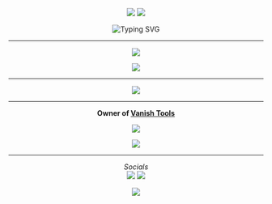 <p align="center">
  <a href="https://github.com/vanishgg?tab=followers"><img src="https://img.shields.io/github/followers/vanishgg?label=Follow&style=flat&color=8c52ff"></a>
  <a href="https://discord.gg/invite/Mv4YQAK8F2" target="_blank"><img src="https://img.shields.io/badge/Discord-%237289DA.svg?style=flat&logo=discord&logoColor=white&color=8c52ff"></a>

<p align="center">
  <img src="https://readme-typing-svg.demolab.com?font=Fira+Code&weight=600&pause=1000&color=7B00FF&center=true&vCenter=true&width=380&lines=Hey+I'm+Virtual;I'm+a+Python/js/ts+Developer;Frontend-backend+soon..;always+ learning" alt="Typing SVG">
</p>

---

<p align="center">
  <img src="https://github-readme-stats.vercel.app/api/?username=vanishgg&amp;title_color=5c64f4&amp;text_color=7b00ff&amp;show_icons=true&amp;bg_color=00000000&amp;hide_border=true&amp;icon_color=5c64f4&amp;hide_title=true&amp;count_private=true">
</p>

<p align="center">
  <img src="https://github-readme-stats.vercel.app/api/top-langs/?username=vanishgg&layout=compact&title_color=5c64f4&text_color=7b00ff&bg_color=00000000&hide_border=true&count_private=true" />
</p>

---

<p align="center">
  <img src="https://skillicons.dev/icons?i=python,js,ts,nodejs,react,html,css,tailwind,rust" />
</p>

---

<p align="center">
  <strong>Owner of <a href="https://Vanishnet.netlify.app/" target="_blank">Vanish Tools</a></strong>
</p>

<p align="center">
  <a href="https://github.com/vanishgg?tab=repositories"><img src="https://img.shields.io/badge/-Explore%20my%20Repos-24292e?style=for-the-badge&logo=Github"></a>
</p>

<p align="center">
  <a href="https://discord.com/users/1246814091499278357" target="_blank">
    <img src="https://lanyard.cnrad.dev/api/1246814091499278357?bg=7b00ff&borderRadius=30px&idleMessage=Probably%20coding%20a%20tool">
  </a>
</p>

---

<p align="center">
  <i>Socials</i>
  <br>
  <a href="https://discord.gg/Mv4YQAK8F2"><img src="https://img.shields.io/badge/Discord-%237289DA.svg?style=flat&logo=discord&logoColor=white"></a>
  <a href="https://youtube.com/@kqfo"><img src="https://img.shields.io/badge/YouTube-FF0000.svg?style=flat&logo=youtube&logoColor=white"></a>
</p>


<p align="center">
  <a href="https://github.com/vanishgg"><img src="https://visitcount.itsvg.in/api?id=vanish&amp;label=Profile%20Views&amp;color=11&amp;icon=6&amp;pretty=true"></a>
</p>
